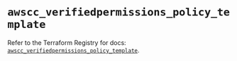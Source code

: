 # `awscc_verifiedpermissions_policy_template`

Refer to the Terraform Registry for docs: [`awscc_verifiedpermissions_policy_template`](https://registry.terraform.io/providers/hashicorp/awscc/0.70.0/docs/resources/verifiedpermissions_policy_template).
